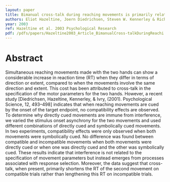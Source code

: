 ```yaml
---
layout: paper
title: Bimanual cross-talk during reaching movements is primarily related to response selection, not the specification of motor parameters
authors: Eliot Hazeltine, Joern Diedrichsen, Steven W. Kennerley & Richard B. Ivry 
year: 2003
ref: Hazeltine et al. 2003 Psychological Research
pdf: /pdfs/papers/Hazeltine2003_Article_BimanualCross-talkDuringReachi.pdf
---
```


# Abstract

Simultaneous reaching movements made with
the two hands can show a considerable increase in reaction time (RT) when they differ in terms of direction
or extent, compared to when the movements involve the
same direction and extent. This cost has been attributed
to cross-talk in the specification of the motor parameters
for the two hands. However, a recent study [Diedrichsen, Hazeltine, Kennerley, & Ivry, (2001). Psychological
Science, 12, 493–498] indicates that when reaching
movements are cued by the onset of the target endpoint,
no compatibility effects are observed. To determine why
directly cued movements are immune from interference,
we varied the stimulus onset asynchrony for the two
movements and used different combinations of directly
cued and symbolically cued movements. In two experiments, compatibility effects were only observed when
both movements were symbolically cued. No difference
was found between compatible and incompatible
movements when both movements were directly cued or
when one was directly cued and the other was symbolically cued. These results indicate that interference is not
related to the specification of movement parameters but
instead emerges from processes associated with response
selection. Moreover, the data suggest that cross-talk,
when present, primarily shortens the RT of the second
movement on compatible trials rather than lengthening
this RT on incompatible trials.